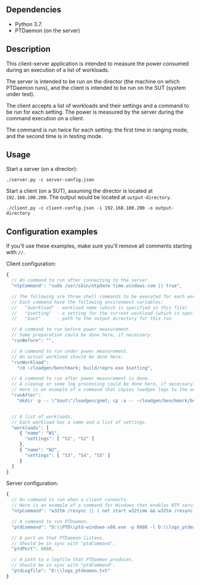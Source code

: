 ## Dependencies

* Python 3.7.
* PTDaemon (on the server)

## Description

This client-server application is intended to measure the power consumed during an execution of a list of workloads.

The server is intended to be run on the director (the machine on which PTDaemon runs), and the client is intended to be run on the SUT (system under test).

The client accepts a list of workloads and their settings and a command to be run for each setting.
The power is measured by the server during the command execution on a client.

The command is run twice for each setting: the first time in ranging mode, and the second time is in testing mode.

## Usage

Start a server (on a director):
```
./server.py -c server-config.json
```

Start a client (on a SUT), assuming the director is located at `192.168.100.200`.
The output would be located at `output-directory`.
```
./client.py -c client-config.json -i 192.168.100.200 -o output-directory
```

## Configuration examples

If you'll use these examples, make sure you'll remove all comments starting with `//`.

Client configuration:

```javascript
{
  // An command to run after connecting to the server.
  "ntpCommand": "sudo /usr/sbin/ntpdate time.windows.com || true",

  // The following are three shell commands to be executed for each workload and setting.
  // Each command have the following environment variables:
  //   "$workload" - workload name (which is specified in this file)
  //   "$setting"  - a setting for the current workload (which is specified in this file)
  //   "$out"      - path to the output directory for this run

  // A command to run before power measurement.
  // Some preparation could be done here, if necessary.
  "runBefore": "",

  // A command to run under power measurement.
  // An actual workload should be done here.
  "runWorkload":
    "cd ~/loadgen/benchmark; build/repro.exe $setting",

  // A command to run after power measurement is done.
  // A cleanup or some log processing could be done here, if necessary.
  // Here is an example of a command that copies loadgen logs to the output directory.
  "runAfter":
    "mkdir -p -- \"$out\"/loadgen/gnmt; cp -a -- ~/loadgen/benchmark/build/mlperf* \"$out\"/loadgen/gnmt",


  // A list of workloads.
  // Each workload has a name and a list of settings.
  "workloads": [
     { "name": "W1",
       "settings": [ "S1", "S2" ]
     },
     { "name": "W2",
       "settings": [ "S3", "S4", "S5" ]
     }
  ]
}
```


Server configuration:

```javascript
{
  // An command to run when a client connects.
  // Here is an example of a command for Windows that enables NTP service and triggers a resync.
  "ntpCommand": "w32tm /resync || ( net start w32time && w32tm /resync )",

  // A command to run PTDaemon.
  "ptdCommand": "D:\\PTD\\ptd-windows-x86.exe -p 8888 -l D:\\logs_ptdeamon.txt -e -y 49 C2PH13047V",

  // A port on that PTDaemon listens.
  // Should be in sync with "ptdCommand".
  "ptdPort": 8888,

  // A path to a logfile that PTDaemon produces.
  // Should be in sync with "ptdCommand".
  "ptdLogfile": "D:\\logs_ptdeamon.txt"
}
```
